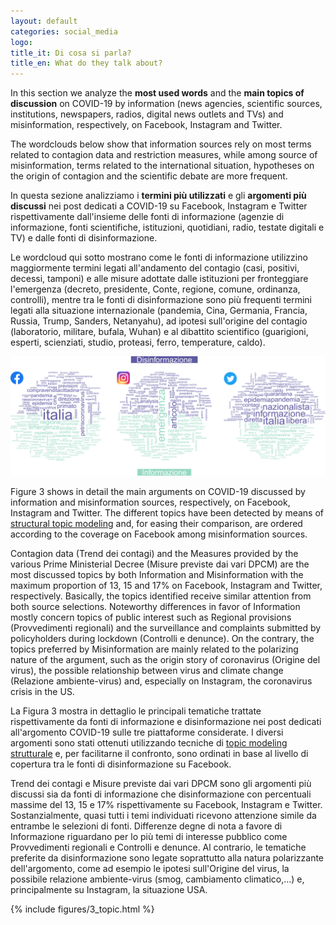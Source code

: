 ```yaml
---
layout: default
categories: social_media
logo:
title_it: Di cosa si parla? 
title_en: What do they talk about?
---
```


<div class="en">
    <p>
	In this section we analyze the <b>most used words</b> and the <b>main topics of discussion</b> on COVID-19 by information (news agencies, scientific sources, institutions, newspapers, radios, digital news outlets and TVs) and misinformation, respectively, on Facebook, Instagram and Twitter.
     </p>
     <p>
	The wordclouds below show that information sources rely on most terms related to contagion data and restriction measures, while among source of misinformation, terms related to the international situation, hypotheses on the origin of contagion and the scientific debate are more frequent.
    </p>
</div>

<div class="it">
     <p>
	In questa sezione analizziamo i <b>termini più utilizzati</b> e gli <b>argomenti più discussi</b> nei post dedicati a COVID-19 su Facebook, Instagram e Twitter rispettivamente dall'insieme delle fonti di informazione (agenzie di informazione, fonti scientifiche, istituzioni, quotidiani, radio, testate digitali e TV) e dalle fonti di disinformazione.
     </p>
     <p>
	Le wordcloud qui sotto mostrano come le fonti di informazione utilizzino maggiormente termini legati all'andamento del contagio (casi, positivi, decessi, tamponi) e alle misure adottate dalle istituzioni per fronteggiare l'emergenza (decreto, presidente, Conte, regione, comune, ordinanza, controlli), mentre tra le fonti di disinformazione sono più frequenti termini legati alla situazione internazionale (pandemia, Cina, Germania, Francia, Russia, Trump, Sanders, Netanyahu), ad ipotesi sull'origine del contagio (laboratorio, militare, bufala, Wuhan) e al dibattito scientifico (guarigioni, esperti, scienziati, studio, proteasi, ferro, temperature, caldo).
    </p>
</div>

<div class="w3-white w3-card-4 w3-center">
	<img src="assets/images/3_wordcloud.png" width="1200">
</div>

<div class="en">
	<p>
	Figure 3 shows in detail the main arguments on COVID-19 discussed by information and misinformation sources, respectively, on Facebook, Instagram and Twitter. The different topics have been detected by means of <a href="https://www.structuraltopicmodel.com" target="_blank">structural topic modeling</a> and, for easing their comparison, are ordered according to the coverage on Facebook among misinformation sources.
	</p>
	<p>
	Contagion data (Trend dei contagi) and the Measures provided by the various Prime Ministerial Decree (Misure previste dai vari DPCM) are the most discussed topics by both Information and Misinformation with the maximum proportion of 13, 15 and 17% on Facebook, Instagram and Twitter, respectively. Basically, the topics identified receive similar attention from both source selections. Noteworthy differences in favor of Information mostly concern topics of public interest such as Regional provisions (Provvedimenti regionali) and the surveillance and complaints submitted by policyholders during lockdown (Controlli e denunce). On the contrary, the topics preferred by Misinformation are mainly related to the polarizing nature of the argument, such as the origin story of coronavirus (Origine del virus), the possible relationship between virus and climate change (Relazione ambiente-virus) and, especially on Instagram, the coronavirus crisis in the US.
    </p>
</div>

<div class="it">
    <p>
    La Figura 3 mostra in dettaglio le principali tematiche trattate rispettivamente da fonti di informazione e disinformazione nei post dedicati all'argomento COVID-19 sulle tre piattaforme considerate. I diversi argomenti sono stati ottenuti utilizzando tecniche di <a href="https://www.structuraltopicmodel.com" target="_blank"> topic modeling strutturale</a> e, per facilitarne il confronto, sono ordinati in base al livello di copertura tra le fonti di disinformazione su Facebook.
	</p>
	<p>
	Trend dei contagi e Misure previste dai vari DPCM sono gli argomenti più discussi sia da fonti di informazione che disinformazione con percentuali massime del 13, 15 e 17% rispettivamente su Facebook, Instagram e Twitter. Sostanzialmente, quasi tutti i temi individuati ricevono attenzione simile da entrambe le selezioni di fonti. Differenze degne di nota a favore di Informazione riguardano per lo più temi di interesse pubblico come Provvedimenti regionali e Controlli e denunce. Al contrario, le tematiche preferite da disinformazione sono legate soprattutto alla natura polarizzante dell'argomento, come ad esempio le ipotesi sull'Origine del virus, la possibile relazione ambiente-virus (smog, cambiamento climatico,…) e, principalmente su Instagram, la situazione USA.
    </p>
</div>

<div class="w3-white w3-card-4 w3-center" >
    {% include figures/3_topic.html %}
</div>
